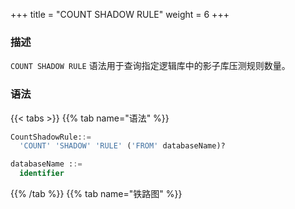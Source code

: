 +++
title = "COUNT SHADOW RULE"
weight = 6
+++

### 描述

`COUNT SHADOW RULE` 语法用于查询指定逻辑库中的影子库压测规则数量。

### 语法

{{< tabs >}}
{{% tab name="语法" %}}
```sql
CountShadowRule::=
  'COUNT' 'SHADOW' 'RULE' ('FROM' databaseName)?

databaseName ::=
  identifier
```
{{% /tab %}}
{{% tab name="铁路图" %}}
<iframe frameborder="0" name="diagram" id="diagram" width="100%" height="100%"></iframe>
{{% /tab %}}
{{< /tabs >}}

### 补充说明

- 未指定 `databaseName` 时，默认是当前使用的 `DATABASE`。 如果也未使用 `DATABASE` 则会提示 `No database selected`。

### 返回值说明

| 列         | 说明      |
|-----------|---------|
| rule_name | 规则类型    |
| database  | 规则所属逻辑库 |
| count     | 规则数量    |


### 示例

- 查询指定逻辑库中的影子库压测规则数量

```sql
COUNT SHADOW RULE FROM shadow_db;
```

```sql
mysql> COUNT SHADOW RULE FROM shadow_db;
+-----------+--------------+-------+
| rule_name | database     | count |
+-----------+--------------+-------+
| shadow    | shadow_db    | 1     |
+-----------+--------------+-------+
1 row in set (0.00 sec)
```

- 查询当前逻辑库中的影子库压测规则数量

```sql
COUNT SHADOW RULE;
```

```sql
mysql> COUNT SHADOW RULE;
+-----------+--------------+-------+
| rule_name | database     | count |
+-----------+--------------+-------+
| shadow    | shadow_db    | 1     |
+-----------+--------------+-------+
1 row in set (0.01 sec)
```

### 保留字

`COUNT`、`SHADOW`、`RULE`、`FROM`

### 相关链接

- [保留字](/cn/user-manual/shardingsphere-proxy/distsql/syntax/reserved-word/)

